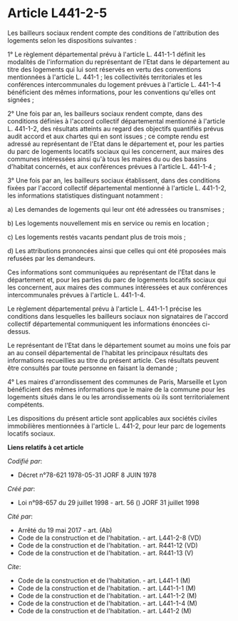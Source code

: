 # Article L441-2-5

Les bailleurs sociaux rendent compte des conditions de l'attribution des logements selon les dispositions suivantes :

1° Le règlement départemental prévu à l'article L. 441-1-1 définit les modalités de l'information du représentant de l'Etat
dans le département au titre des logements qui lui sont réservés en vertu des conventions mentionnées à l'article L. 441-1 ;
les collectivités territoriales et les conférences intercommunales du logement prévues à l'article L. 441-1-4 bénéficient des
mêmes informations, pour les conventions qu'elles ont signées ;

2° Une fois par an, les bailleurs sociaux rendent compte, dans des conditions définies à l'accord collectif départemental
mentionné à l'article L. 441-1-2, des résultats atteints au regard des objectifs quantifiés prévus audit accord et aux
chartes qui en sont issues ; ce compte rendu est adressé au représentant de l'Etat dans le département et, pour les parties
du parc de logements locatifs sociaux qui les concernent, aux maires des communes intéressées ainsi qu'à tous les maires du
ou des bassins d'habitat concernés, et aux conférences prévues à l'article L. 441-1-4 ;

3° Une fois par an, les bailleurs sociaux établissent, dans des conditions fixées par l'accord collectif départemental
mentionné à l'article L. 441-1-2, les informations statistiques distinguant notamment :

a) Les demandes de logements qui leur ont été adressées ou transmises ;

b) Les logements nouvellement mis en service ou remis en location ;

c) Les logements restés vacants pendant plus de trois mois ;

d) Les attributions prononcées ainsi que celles qui ont été proposées mais refusées par les demandeurs.

Ces informations sont communiquées au représentant de l'Etat dans le département et, pour les parties du parc de logements
locatifs sociaux qui les concernent, aux maires des communes intéressées et aux conférences intercommunales prévues à
l'article L. 441-1-4.

Le règlement départemental prévu à l'article L. 441-1-1 précise les conditions dans lesquelles les bailleurs sociaux non
signataires de l'accord collectif départemental communiquent les informations énoncées ci-dessus.

Le représentant de l'Etat dans le département soumet au moins une fois par an au conseil départemental de l'habitat les
principaux résultats des informations recueillies au titre du présent article. Ces résultats peuvent être consultés par toute
personne en faisant la demande ;

4° Les maires d'arrondissement des communes de Paris, Marseille et Lyon bénéficient des mêmes informations que le maire de la
commune pour les logements situés dans le ou les arrondissements où ils sont territorialement compétents.

Les dispositions du présent article sont applicables aux sociétés civiles immobilières mentionnées à l'article L. 441-2, pour
leur parc de logements locatifs sociaux.

**Liens relatifs à cet article**

_Codifié par_:

  - Décret n°78-621 1978-05-31 JORF 8 JUIN 1978

_Créé par_:

  - Loi n°98-657 du 29 juillet 1998 - art. 56 () JORF 31 juillet 1998

_Cité par_:

  - Arrêté du 19 mai 2017 - art. (Ab)
  - Code de la construction et de l'habitation. - art. L441-2-8 (VD)
  - Code de la construction et de l'habitation. - art. R441-12 (VD)
  - Code de la construction et de l'habitation. - art. R441-13 (V)

_Cite_:

  - Code de la construction et de l'habitation. - art. L441-1 (M)
  - Code de la construction et de l'habitation. - art. L441-1-1 (M)
  - Code de la construction et de l'habitation. - art. L441-1-2 (M)
  - Code de la construction et de l'habitation. - art. L441-1-4 (M)
  - Code de la construction et de l'habitation. - art. L441-2 (M)
